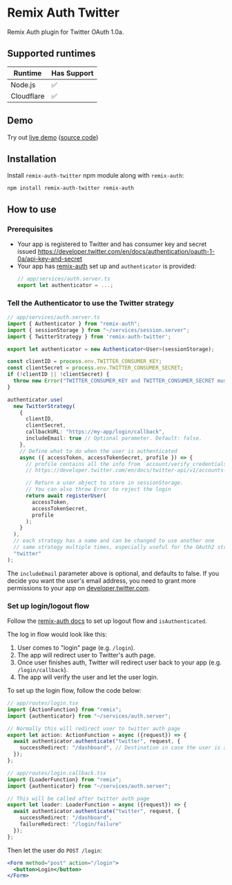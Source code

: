 # Remix Auth Twitter

Remix Auth plugin for Twitter OAuth 1.0a.

## Supported runtimes

| Runtime    | Has Support |
| ---------- | ----------- |
| Node.js    | ✅          |
| Cloudflare | ✅          |

## Demo

Try out [live demo](https://remix-auth-twitter-example.na2hiro.workers.dev/) ([source code](https://github.com/na2hiro/remix-auth-twitter-example))

## Installation

Install `remix-auth-twitter` npm module along with `remix-auth`:

```shell
npm install remix-auth-twitter remix-auth
```
## How to use

### Prerequisites

* Your app is registered to Twitter and has consumer key and secret issued https://developer.twitter.com/en/docs/authentication/oauth-1-0a/api-key-and-secret
* Your app has [remix-auth](https://github.com/sergiodxa/remix-auth) set up and `authenticator` is provided:
  ```typescript
  // app/services/auth.server.ts
  export let authenticator = ...;
  ```

### Tell the Authenticator to use the Twitter strategy

```typescript jsx
// app/services/auth.server.ts
import { Authenticator } from "remix-auth";
import { sessionStorage } from "~/services/session.server";
import { TwitterStrategy } from 'remix-auth-twitter';

export let authenticator = new Authenticator<User>(sessionStorage);

const clientID = process.env.TWITTER_CONSUMER_KEY;
const clientSecret = process.env.TWITTER_CONSUMER_SECRET;
if (!clientID || !clientSecret) {
  throw new Error("TWITTER_CONSUMER_KEY and TWITTER_CONSUMER_SECRET must be provided");
}

authenticator.use(
  new TwitterStrategy(
    {
      clientID,
      clientSecret,
      callbackURL: "https://my-app/login/callback",
      includeEmail: true // Optional parameter. Default: false.
    },
    // Define what to do when the user is authenticated
    async ({ accessToken, accessTokenSecret, profile }) => {
      // profile contains all the info from `account/verify_credentials`
      // https://developer.twitter.com/en/docs/twitter-api/v1/accounts-and-users/manage-account-settings/api-reference/get-account-verify_credentials

      // Return a user object to store in sessionStorage.
      // You can also throw Error to reject the login
      return await registerUser(
        accessToken,
        accessTokenSecret,
        profile
      );
    }
  ),
  // each strategy has a name and can be changed to use another one
  // same strategy multiple times, especially useful for the OAuth2 strategy.
  "twitter"
);
```

The `includeEmail` parameter above is optional, and defaults to false. If you decide you want the user's email address, you need to grant more permissions to your app on [developer.twitter.com](https://developer.twitter.com/en/docs/twitter-api/v1/accounts-and-users/manage-account-settings/api-reference/get-account-verify_credentials).

### Set up login/logout flow
Follow the [remix-auth docs](https://github.com/sergiodxa/remix-auth#readme) to set up logout flow and `isAuthenticated`.

The log in flow would look like this:

1. User comes to "login" page (e.g. `/login`).
2. The app will redirect user to Twitter's auth page.
3. Once user finishes auth, Twitter will redirect user back to your app (e.g. `/login/callback`).
4. The app will verify the user and let the user login.

To set up the login flow, follow the code below:

```typescript jsx
// app/routes/login.tsx
import {ActionFunction} from "remix";
import {authenticator} from "~/services/auth.server";

// Normally this will redirect user to twitter auth page
export let action: ActionFunction = async ({request}) => {
  await authenticator.authenticate("twitter", request, {
    successRedirect: "/dashboard", // Destination in case the user is already logged in
  });
};
```

```typescript jsx
// app/routes/login.callback.tsx
import {LoaderFunction} from "remix";
import {authenticator} from "~/services/auth.server";

// This will be called after twitter auth page 
export let loader: LoaderFunction = async ({request}) => {
  await authenticator.authenticate("twitter", request, {
    successRedirect: "/dashboard",
    failureRedirect: "/login/failure"
  });
};
```

Then let the user do `POST /login`:
```jsx
<Form method="post" action="/login">
  <button>Login</button>
</Form>
```
